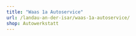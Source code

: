 ```yaml
---
title: "Waas 1a Autoservice"
url: /landau-an-der-isar/waas-1a-autoservice/
shop: Autowerkstatt
---
```

